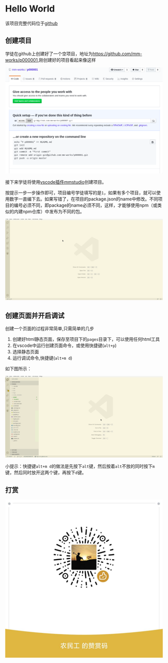 # Hello World

该项目完整代码位于[github](https://github.com/mm-works/p000001)

## 创建项目

学徒在github上创建好了一个空项目，地址为<https://github.com/mm-works/p000001>,刚创建好的项目看起来像这样

![空项目](../images/2020-04-14-17-49-46.png)

接下来学徒将使用[vscode插件mmstudio](https://marketplace.visualstudio.com/items?itemName=mm.mmstudio)创建项目。

按提示一步一步操作即可，项目编号学徒填写的是`1`，如果有多个项目，就可以使用数字一直编下去。如果写错了，在项目的package.json的name中修改。不同项目的编号必须不同，即package的name必须不同，这样，才能够使用npm（或类似的内建npm仓库）中发布为不同的包。

![创建项目](../images/2020-04-14-19-50.gif)

## 创建页面并开启调试

创建一个页面的过程非常简单,只需简单的几步

1. 创建好html静态页面，保存至项目下的`pages`目录下，可以使用任何html工具
1. 在vscode中运行创建页面命令，或使用快捷键(`alt+p`)
1. 选择静态页面
1. 运行调试命令,快捷键(`alt+m d`)

如下图所示：

![创建页面](../images/2020-04-15-15-45.gif)

小提示：快捷键`alt+m d`的做法是先按下`alt`键，然后按着`alt`不放的同时按下`m`键，然后同时放开这两个键，再按下`d`键。

## 打赏

![打赏](../images/dashang.jpg)
